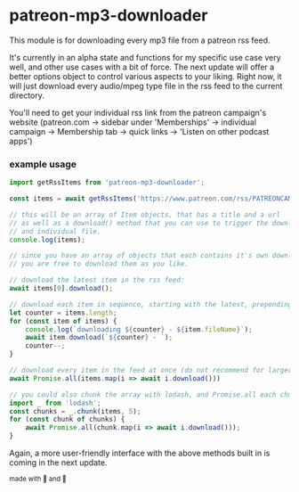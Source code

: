 # patreon-mp3-downloader

This module is for downloading every mp3 file from a patreon rss feed.

It's currently in an alpha state and functions for my specific use case very well, and other use cases with a bit of force.
The next update will offer a better options object to control various aspects to your liking.
Right now, it will just download every audio/mpeg type file in the rss feed to the current directory.

You'll need to get your individual rss link from the patreon campaign's website
(patreon.com -> sidebar under 'Memberships' -> individual campaign -> Membership tab -> quick links -> 'Listen on other podcast apps')

### example usage

```js
import getRssItems from 'patreon-mp3-downloader';

const items = await getRssItems('https://www.patreon.com/rss/PATREONCAMPAIGN?auth=PATREON_PROVIDED_AUTH_TOKEN_STRING');

// this will be an array of Item objects, that has a title and a url
// as well as a download() method that you can use to trigger the download of
// and individual file.
console.log(items);

// since you have an array of objects that each contains it's own download method,
// you are free to download them as you like.

// download the latest item in the rss feed:
await items[0].download();

// download each item in sequence, starting with the latest, prepending a number to the file name:
let counter = items.length;
for (const item of items) {
    console.log(`downloading ${counter} - ${item.fileName}`);
    await item.download(`${counter} - `);
    counter--;
}

// download every item in the feed at once (do not recommend for larger feeds):
await Promise.all(items.map(i => await i.download()))

// you could also chunk the array with lodash, and Promise.all each chunk:
import _ from 'lodash';
const chunks = _.chunk(items, 5);
for (const chunk of chunks) {
    await Promise.all(chunk.map(i => await i.download()));
}
```

Again, a more user-friendly interface with the above methods built in is coming in the next update.

<sub>made with 💖 and 🍺</sub>
